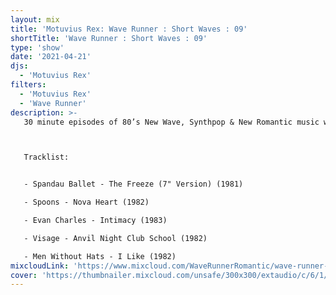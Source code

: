 ```yaml
---
layout: mix
title: 'Motuvius Rex: Wave Runner : Short Waves : 09'
shortTitle: 'Wave Runner : Short Waves : 09'
type: 'show'
date: '2021-04-21'
djs:
  - 'Motuvius Rex'
filters:
  - 'Motuvius Rex'
  - 'Wave Runner'
description: >-
   30 minute episodes of 80’s New Wave, Synthpop & New Romantic music with commentary on each song, the date of release and some very brief histories. Not too long, not too short! Just 30 minutes of nostalgic time travel to a magical era of fun and fashion! Hosted by Motuvius Rex, Wave Runner is a program of Radio Arcane based in Louisville, Kentucky



   Tracklist:


   - Spandau Ballet - The Freeze (7" Version) (1981)

   - Spoons - Nova Heart (1982)

   - Evan Charles - Intimacy (1983)

   - Visage - Anvil Night Club School (1982)

   - Men Without Hats - I Like (1982)
mixcloudLink: 'https://www.mixcloud.com/WaveRunnerRomantic/wave-runner-short-waves-09'
cover: 'https://thumbnailer.mixcloud.com/unsafe/300x300/extaudio/c/6/1/6/72d3-983c-47b3-bca9-fd24015a6656'
---
```


